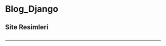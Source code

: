 # Blog_Django

## Site Resimleri 

<img src="https://drive.google.com/file/d/1NgNE5BpxEnTgB-O9g9IWATF77XejmwSh/view?usp=sharing" alt="">

<hr>

<img src="https://drive.google.com/file/d/1hrAhtyb25OY3Jk5wNWR0WDyIuUyCZM1n/view?usp=sharing" alt="">
